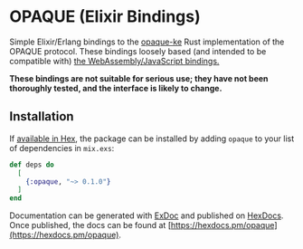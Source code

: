 # OPAQUE (Elixir Bindings)

Simple Elixir/Erlang bindings to the [opaque-ke](https://github.com/novifinancial/opaque-ke) Rust implementation of the OPAQUE protocol. These bindings loosely based (and intended to be compatible with) [the WebAssembly/JavaScript bindings.](https://github.com/marucjmar/opaque-wasm)

**These bindings are not suitable for serious use; they have not been thoroughly tested, and the interface is likely to change.**

## Installation

If [available in Hex](https://hex.pm/docs/publish), the package can be installed
by adding `opaque` to your list of dependencies in `mix.exs`:

```elixir
def deps do
  [
    {:opaque, "~> 0.1.0"}
  ]
end
```

Documentation can be generated with [ExDoc](https://github.com/elixir-lang/ex_doc)
and published on [HexDocs](https://hexdocs.pm). Once published, the docs can
be found at [https://hexdocs.pm/opaque](https://hexdocs.pm/opaque).

